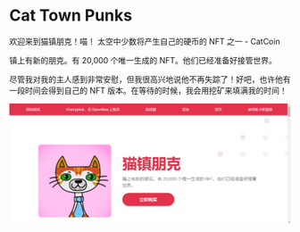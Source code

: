 # Cat Town Punks

欢迎来到猫镇朋克！喵！
太空中少数将产生自己的硬币的 NFT 之一 - CatCoin

镇上有新的朋克。有 20,000 个唯一生成的 NFT。他们已经准备好接管世界。

尽管我对我的主人感到非常安慰，但我很高兴地说他不再失踪了！好吧，也许他有一段时间会得到自己的 NFT 版本。在等待的时候，我会用挖矿来填满我的时间！

![nft](313413123.png)
